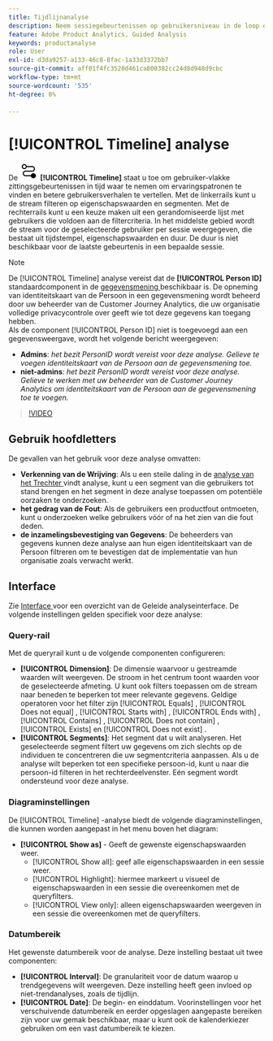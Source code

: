 ```yaml
---
title: Tijdlijnanalyse
description: Neem sessiegebeurtenissen op gebruikersniveau in de loop der tijd waar om ervaringspatronen te zoeken.
feature: Adobe Product Analytics, Guided Analysis
keywords: productanalyse
role: User
exl-id: d3da9257-a133-46c8-8fac-1a33d3372bb7
source-git-commit: aff01f4fc3520d461ca800382cc24d8d948d9cbc
workflow-type: tm+mt
source-wordcount: '535'
ht-degree: 0%

---
```


# [!UICONTROL Timeline] analyse

De ![ analyse van de Chronologie ](/help/assets/icons/Timeline.svg) **[!UICONTROL Timeline]** staat u toe om gebruiker-vlakke zittingsgebeurtenissen in tijd waar te nemen om ervaringspatronen te vinden en betere gebruikersverhalen te vertellen. Met de linkerrails kunt u de stream filteren op eigenschapswaarden en segmenten. Met de rechterrails kunt u een keuze maken uit een gerandomiseerde lijst met gebruikers die voldoen aan de filtercriteria. In het middelste gebied wordt de stream voor de geselecteerde gebruiker per sessie weergegeven, die bestaat uit tijdstempel, eigenschapswaarden en duur. De duur is niet beschikbaar voor de laatste gebeurtenis in een bepaalde sessie.


>[!NOTE]
>
>De [!UICONTROL Timeline] analyse vereist dat de **[!UICONTROL Person ID]** standaardcomponent in de [ gegevensmening ](/help/data-views/component-reference.md#optional) beschikbaar is. De opneming van identiteitskaart van de Persoon in een gegevensmening wordt beheerd door uw beheerder van de Customer Journey Analytics, die uw organisatie volledige privacycontrole over geeft wie tot deze gegevens kan toegang hebben.
><br/>Als de component [!UICONTROL Person ID] niet is toegevoegd aan een gegevensweergave, wordt het volgende bericht weergegeven:
>
>* **Admins**: *het bezit PersonID wordt vereist voor deze analyse. Gelieve te voegen identiteitskaart van de Persoon aan de gegevensmening toe.*
>* **niet-admins**: *het bezit PersonID wordt vereist voor deze analyse. Gelieve te werken met uw beheerder van de Customer Journey Analytics om identiteitskaart van de Persoon aan de gegevensmening toe te voegen.*

>[!VIDEO](https://video.tv.adobe.com/v/3427810/?learn=on)



## Gebruik hoofdletters

De gevallen van het gebruik voor deze analyse omvatten:

* **Verkenning van de Wrijving**: Als u een steile daling in de [ analyse van het Trechter ](funnel.md) vindt analyse, kunt u een segment van die gebruikers tot stand brengen en het segment in deze analyse toepassen om potentiële oorzaken te onderzoeken.
* **het gedrag van de Fout**: Als de gebruikers een productfout ontmoeten, kunt u onderzoeken welke gebruikers vóór of na het zien van die fout deden.
* **de inzamelingsbevestiging van Gegevens**: De beheerders van gegevens kunnen deze analyse aan hun eigen identiteitskaart van de Persoon filtreren om te bevestigen dat de implementatie van hun organisatie zoals verwacht werkt.

## Interface

Zie [ Interface ](../overview.md#interface) voor een overzicht van de Geleide analyseinterface. De volgende instellingen gelden specifiek voor deze analyse:

### Query-rail

Met de queryrail kunt u de volgende componenten configureren:

* **[!UICONTROL Dimension]**: De dimensie waarvoor u gestreamde waarden wilt weergeven. De stroom in het centrum toont waarden voor de geselecteerde afmeting. U kunt ook filters toepassen om de stream naar beneden te beperken tot meer relevante gegevens. Geldige operatoren voor het filter zijn [!UICONTROL Equals] , [!UICONTROL Does not equal] , [!UICONTROL Starts with] , [!UICONTROL Ends with] , [!UICONTROL Contains] , [!UICONTROL Does not contain] , [!UICONTROL Exists] en [!UICONTROL Does not exist] .
* **[!UICONTROL Segments]**: Het segment dat u wilt analyseren. Het geselecteerde segment filtert uw gegevens om zich slechts op de individuen te concentreren die uw segmentcriteria aanpassen. Als u de analyse wilt beperken tot een specifieke persoon-id, kunt u naar die persoon-id filteren in het rechterdeelvenster. Eén segment wordt ondersteund voor deze analyse.

### Diagraminstellingen

De [!UICONTROL Timeline] -analyse biedt de volgende diagraminstellingen, die kunnen worden aangepast in het menu boven het diagram:

* **[!UICONTROL Show as]** - Geeft de gewenste eigenschapswaarden weer.
   * [!UICONTROL Show all]: geef alle eigenschapswaarden in een sessie weer.
   * [!UICONTROL Highlight]: hiermee markeert u visueel de eigenschapswaarden in een sessie die overeenkomen met de queryfilters.
   * [!UICONTROL View only]: alleen eigenschapswaarden weergeven in een sessie die overeenkomen met de queryfilters.

### Datumbereik

Het gewenste datumbereik voor de analyse. Deze instelling bestaat uit twee componenten:

* **[!UICONTROL Interval]**: De granulariteit voor de datum waarop u trendgegevens wilt weergeven. Deze instelling heeft geen invloed op niet-trendanalyses, zoals de tijdlijn.
* **[!UICONTROL Date]**: De begin- en einddatum. Voorinstellingen voor het verschuivende datumbereik en eerder opgeslagen aangepaste bereiken zijn voor uw gemak beschikbaar, maar u kunt ook de kalenderkiezer gebruiken om een vast datumbereik te kiezen.


<!--

## Example

See below for an example of the analysis.

![Timeline](../assets/timeline-new.png)

-->
